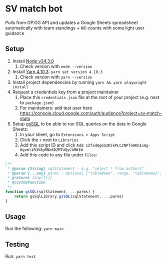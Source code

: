 # SV match bot

Pulls from OP.GG API and updates a Google Sheets spreadsheet automatically with team standings + kill counts with some light user guidance

## Setup

1. Install [Node v24.3.0](https://nodejs.org/en/download/current)
   1. Check version with `node --version`
2. Install [Yarn 4.10.3](https://yarnpkg.com/getting-started/install): `yarn set version 4.10.3`
   1. Check version with `yarn --version`
3. Install project dependencies by running `yarn && yarn playwright install`
4. Request a credentials key from a project maintainer
   1. Place this `credentials.json` file at the root of your project (e.g. next to `package.json`)
   2. For maintainers: add test user here https://console.cloud.google.com/auth/audience?project=sv-match-stats
5. Setup [gsSQL](https://github.com/demmings/gsSQL) to be able to run SQL queries on the data in Google Sheets:
   1. In your sheet, go to `Extensions > Apps Script`
   2. Click the `+` next to `Libraries`
   3. Add this script ID and click `Add`: `1ZfedAgGG2K5kPLC2NPfe0Kb1xAg-0gvmliR3V8pRNk6DZMTUQyCbMW1W`
   4. Add this code to any file under `Files`:

```js
/**
 * @param {String} sqlStatement - e.g. "select * from authors"
 * @param {...any} parms - Optional ["tableName", range, "tableName2", range2,...][addTitle][bindVariables]
 * @returns {any[][]}
 * @customfunction
 */
function gsSQL(sqlStatement, ...parms) {
	return gsSqlLibrary.gsSQL(sqlStatement, ...parms)
}
```

## Usage

Run the following: `yarn main`

## Testing

Run: `yarn test`
